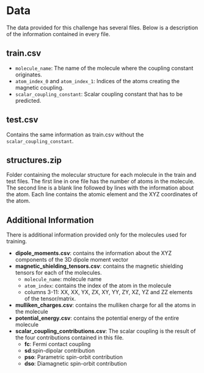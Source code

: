 # Data

The data provided for this challenge has several files. Below is a description of the information contained in every file. 

## train.csv
+ `molecule_name`: The name of the molecule where the coupling constant originates.
+ `atom_index_0` and `atom_index_1`: Indices of the atoms creating the magnetic coupling.
+ `scalar_coupling_constant`: Scalar coupling constant that has to be predicted.

## test.csv 

Contains the same information as train.csv without the `scalar_coupling_constant`.

## structures.zip

Folder containing the molecular structure for each molecule in the train and test files. The first line in one file has the number of atoms in the molecule. The second line is a blank line followed by lines with the information about the atom. Each line contains the atomic element and the XYZ coordinates of the atom. 

## Additional Information

There is additional information provided only for the molecules used for training.

+ **dipole_moments.csv**: contains the information about the XYZ components of the 3D dipole moment vector
+ **magnetic_shielding_tensors.csv**: contains the magnetic shielding tensors for each of the molecules. 
    + `molecule_name`: molecule name
    + `atom_index`: contains the index of the atom in the molecule
    + columns 3-11: XX, XX, YX, ZX, XY, YY, ZY, XZ, YZ and ZZ elements of the tensor/matrix.
+ **mulliken_charges.csv**: contains the mulliken charge for all the atoms in the molecule
+ **potential_energy.csv**: contains the potential energy of the entire molecule
+ **scalar_coupling_contributions.csv**: The scalar coupling is the result of the four contributions contained in this file.
    + **fc**: Fermi contact coupling
    + **sd**:spin-dipolar contribution
    + **pso**: Parametric spin-orbit contribution
    + **dso**: Diamagnetic spin-orbit contribution